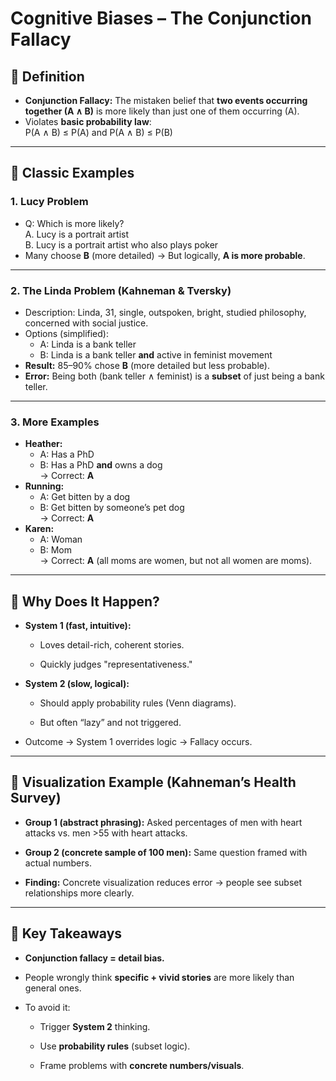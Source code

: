 # Cognitive Biases – The Conjunction Fallacy

## 🔹 Definition

- **Conjunction Fallacy:** The mistaken belief that **two events occurring together (A ∧ B)** is more likely than just one of them occurring (A).
- Violates **basic probability law**:  
    P(A ∧ B) ≤ P(A) and P(A ∧ B) ≤ P(B)

---

## 🔹 Classic Examples

### 1. Lucy Problem

- Q: Which is more likely?  
    A. Lucy is a portrait artist  
    B. Lucy is a portrait artist who also plays poker
- Many choose **B** (more detailed) → But logically, **A is more probable**.

---

### 2. The Linda Problem (Kahneman & Tversky)

- Description: Linda, 31, single, outspoken, bright, studied philosophy, concerned with social justice.
- Options (simplified):
    - A: Linda is a bank teller
    - B: Linda is a bank teller **and** active in feminist movement
- **Result:** 85–90% chose **B** (more detailed but less probable).
- **Error:** Being both (bank teller ∧ feminist) is a **subset** of just being a bank teller.

---

### 3. More Examples

- **Heather:**
    - A: Has a PhD
    - B: Has a PhD **and** owns a dog  
        → Correct: **A**
- **Running:**
    - A: Get bitten by a dog
    - B: Get bitten by someone’s pet dog  
        → Correct: **A**
- **Karen:**
    - A: Woman
    - B: Mom  
        → Correct: **A** (all moms are women, but not all women are moms).

---

## 🔹 Why Does It Happen?

- **System 1 (fast, intuitive):**
    
    - Loves detail-rich, coherent stories.
        
    - Quickly judges "representativeness."
        
- **System 2 (slow, logical):**
    
    - Should apply probability rules (Venn diagrams).
        
    - But often “lazy” and not triggered.
        
- Outcome → System 1 overrides logic → Fallacy occurs.
    

---

## 🔹 Visualization Example (Kahneman’s Health Survey)

- **Group 1 (abstract phrasing):** Asked percentages of men with heart attacks vs. men >55 with heart attacks.
    
- **Group 2 (concrete sample of 100 men):** Same question framed with actual numbers.
    
- **Finding:** Concrete visualization reduces error → people see subset relationships more clearly.
    

---

## 🔹 Key Takeaways

- **Conjunction fallacy = detail bias.**
    
- People wrongly think **specific + vivid stories** are more likely than general ones.
    
- To avoid it:
    
    - Trigger **System 2** thinking.
        
    - Use **probability rules** (subset logic).
        
    - Frame problems with **concrete numbers/visuals**.